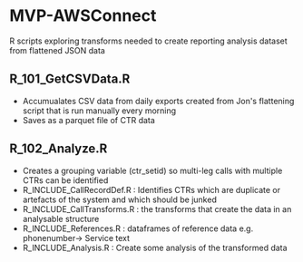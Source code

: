 # MVP-AWSConnect
R scripts exploring transforms needed to create reporting analysis dataset from flattened JSON data

## R_101_GetCSVData.R
- Accumualates CSV data from daily exports created from Jon's flattening script that is run manually every morning
- Saves as a parquet file of CTR data 

## R_102_Analyze.R
- Creates a grouping variable (ctr_setid) so multi-leg calls with multiple CTRs can be identified
- R_INCLUDE_CallRecordDef.R : Identifies CTRs which are duplicate or artefacts of the system and which should be junked
- R_INCLUDE_CallTransforms.R : the transforms that create the data in an analysable structure
- R_INCLUDE_References.R : dataframes of reference data e.g. phonenumber-> Service text
- R_INCLUDE_Analysis.R : Create some analysis of the transformed data
